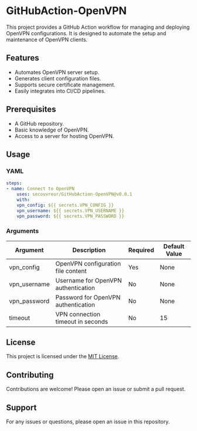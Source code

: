 # GitHubAction-OpenVPN

This project provides a GitHub Action workflow for managing and deploying OpenVPN configurations. It is designed to automate the setup and maintenance of OpenVPN clients.

## Features

- Automates OpenVPN server setup.
- Generates client configuration files.
- Supports secure certificate management.
- Easily integrates into CI/CD pipelines.

## Prerequisites

- A GitHub repository.
- Basic knowledge of OpenVPN.
- Access to a server for hosting OpenVPN.

## Usage
### YAML

```yaml
steps:
- name: Connect to OpenVPN
    uses: secouvreur/GitHubAction-OpenVPN@v0.0.1
    with:
    vpn_config: ${{ secrets.VPN_CONFIG }}
    vpn_username: ${{ secrets.VPN_USERNAME }}
    vpn_password: ${{ secrets.VPN_PASSWORD }}
```

### Arguments
<table>
  <thead>
    <tr>
      <th>Argument</th>
      <th>Description</th>
      <th>Required</th>
      <th>Default Value</th>
    </tr>
  </thead>
  <tbody>
    <tr>
        <td>vpn_config</td>
        <td>OpenVPN configuration file content</td>
        <td>Yes</td>
        <td>None</td>
    </tr>
    <tr>
        <td>vpn_username</td>
        <td>Username for OpenVPN authentication</td>
        <td>No</td>
        <td>None</td>
    </tr>
    <tr>
        <td>vpn_password</td>
        <td>Password for OpenVPN authentication</td>
        <td>No</td>
        <td>None</td>
    </tr>
    <tr>
        <td>timeout</td>
        <td>VPN connection timeout in seconds</td>
        <td>No</td>
        <td>15</td>
    </tr>
  </tbody>
</table>

## License

This project is licensed under the [MIT License](LICENSE).

## Contributing

Contributions are welcome! Please open an issue or submit a pull request.

## Support

For any issues or questions, please open an issue in this repository.